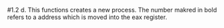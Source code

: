 #1.2
d. This functions creates a new process. The number makred in bold refers to a address which is moved into the eax register.
